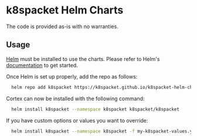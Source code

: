 # k8spacket Helm Charts

The code is provided as-is with no warranties.

## Usage

[Helm](https://helm.sh) must be installed to use the charts.
Please refer to Helm's [documentation](https://helm.sh/docs/) to get started.

Once Helm is set up properly, add the repo as follows:

```bash
  helm repo add k8spacket https://k8spacket.github.io/k8spacket-helm-chart
```

Cortex can now be installed with the following command:

```bash
  helm install k8spacket --namespace k8spacket k8spacket/k8spacket
```

If you have custom options or values you want to override:

```bash
  helm install k8spacket --namespace k8spacket -f my-k8spacket-values.yaml k8spacket/k8spacket
```
